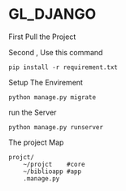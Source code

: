 # GL_DJANGO
First Pull the Project


Second , Use this command
```
pip install -r requirement.txt
```
Setup The Envirement 
```
python manage.py migrate
```

run the Server 
```
python manage.py runserver
```


The project Map
```
projct/
    ~/projct    #core
    ~/biblioapp #app
    .manage.py
```

